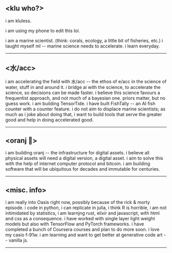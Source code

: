 ## <klu who?>

i am kluless.

i am using my phone to edit this lol. 

i am a marine scientist. (think: corals, ecology, a little bit of fisheries, etc.)
i taught myself ml -- marine science needs to accelerate.
i learn everyday.

---

## <水/acc>

i am accelerating the field with 水/acc -- the ethos of e/acc in the science of water, stuff in and around it.
i bridge ai with the science, to accelerate the science, so decisions can be made faster.
i believe this science favours a frequentist approach, and not much of a bayesian one. priors matter, but no guess work.
i am building TensorTide. 
i have built FishTally -- an AI fish counter with a counter feature. 
i do not aim to displace marine scientists; as much as i joke about doing that, i want to build tools that serve the greater good and help in doing accelerated good.

---

## <oranj 🍊>

i am building oranj -- the infrastructure for digital assets.
i believe all physical assets will need a digital version, a digital asset. 
i aim to solve this with the help of internet computer protocol and bitcoin. 
i am building software that will be ubiquitous for decades and immutable for centuries.

---

## <misc. info>

i am really into Oasis right now, possibly because of the rick & morty episode. 
i code in python, i can replicate in julia, i think R is horrible, i am not intimidated by statistics, i am learnjng rust, elixir and javascript, with html and css as a consequence.
i have worked with single layer light weight models but also with TensorFlow and PyTorch frameworks. 
i have completed a bunch of Coursera courses and plan to do more soon. 
i love my casio f-91w.
i am learning and want to get better at generative code art -- vanilla js. 

---
